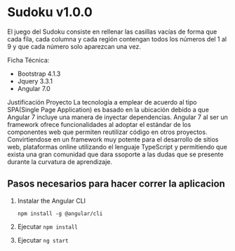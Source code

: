 # Sudoku v1.0.0

El juego del Sudoku consiste en rellenar las casillas vacías 
de forma que cada fila, cada columna y cada región contengan 
todos los números del 1 al 9 y que cada número solo aparezcan una vez.

Ficha Técnica:

* Bootstrap 4.1.3
* Jquery 3.3.1
* Angular 7.0


Justificación Proyecto
La tecnología a emplear de acuerdo al tipo SPA(Single Page Application) es basado en la ubicación debido a que Angular 7 incluye una manera de inyectar dependencias.           Angular 7 al ser un framework ofrece funcionalidades al adoptar el estándar de los componentes web que permiten reutilizar código en otros proyectos. Convirtiendose en un framework muy potente para el desarrollo de sitios web, plataformas online utilizando el lenguaje TypeScript y permitiendo que exista una gran comunidad que dara ssoporte a las dudas que se presente durante la curvatura de aprendizaje.


## Pasos necesarios para hacer correr la aplicacion

1. Instalar the Angular CLI

    `npm install -g @angular/cli`

2. Ejecutar `npm install`

3. Ejecutar `ng start`